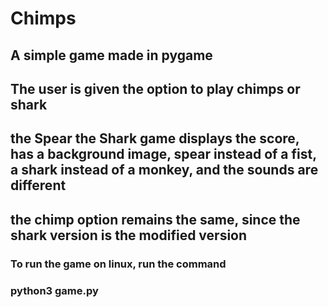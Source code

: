 # Chimps

## A simple game made in pygame

## The user is given the option to play chimps or shark
##    the Spear the Shark game displays the score, has a background image, spear instead of a fist, a shark instead of a monkey, and the sounds are different
##    the chimp option remains the same, since the shark version is the modified version


### To run the game on linux, run the command 

### python3 game.py 
